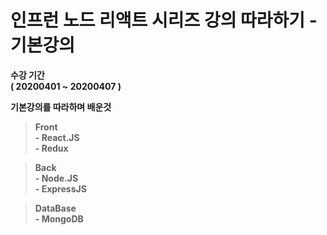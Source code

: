 # 인프런 노드 리액트 시리즈 강의 따라하기 - 기본강의
<strong> 수강 기간<strong />
<br>( 20200401 ~ 20200407 )

기본강의를 따라하며 배운것   

>Front
<br> - React.JS <br> - Redux

>  
>Back<br> - Node.JS <br> - ExpressJS

>  
>DataBase<br> - MongoDB

